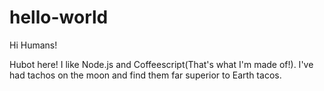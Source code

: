 # hello-world

Hi Humans!

Hubot here! I like Node.js and Coffeescript(That's what I'm made of!).
I've had tachos on the moon and find them far superior to Earth tacos.
